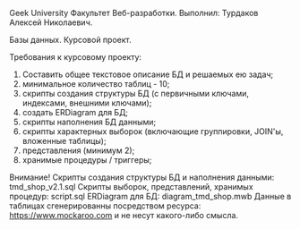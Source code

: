 Geek University Факультет Веб-разработки.
Выполнил: Турдаков Алексей Николаевич.

Базы данных. Курсовой проект.

Требования к курсовому проекту:
1. Составить общее текстовое описание БД и решаемых ею задач;
2. минимальное количество таблиц - 10;
3. скрипты создания структуры БД (с первичными ключами, индексами, внешними ключами);
4. создать ERDiagram для БД;
5. скрипты наполнения БД данными;
6. скрипты характерных выборок (включающие группировки, JOIN'ы, вложенные таблицы);
7. представления (минимум 2);
8. хранимые процедуры / триггеры;

Внимание!
Скрипты создания структуры БД и наполнения данными: tmd_shop_v2.1.sql
Скрипты выборок, представлений, хранимых процедур: script.sql
ERDiagram для БД: diagram_tmd_shop.mwb
Данные в таблицах сгенерированны посредством ресурса: https://www.mockaroo.com и не несут какого-либо смысла.
